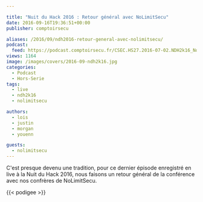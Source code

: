 ```yaml
---

title: "Nuit du Hack 2016 : Retour général avec NoLimitSecu"
date: 2016-09-16T19:36:51+00:00
publisher: comptoirsecu

aliases: /2016/09/ndh2016-retour-general-avec-nolimitsecu/
podcast:
  feed: https://podcast.comptoirsecu.fr/CSEC.HS27.2016-07-02.NDH2k16_NoLimitSecu.mp3
views: 1164
image: /images/covers/2016-09-ndh2k16.jpg
categories:
  - Podcast
  - Hors-Serie
tags:
  - live
  - ndh2k16
  - nolimitsecu

authors:
  - lois
  - justin
  - morgan
  - youenn

guests:
  - nolimitsecu
---
```

C'est presque devenu une tradition, pour ce dernier épisode enregistré en live à la Nuit du Hack 2016, nous faisons un retour général de la conférence avec nos confrères de NoLimitSecu.

{{< podigee >}}
